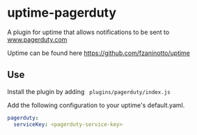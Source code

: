 uptime-pagerduty
======

A plugin for uptime that allows notifications to be sent to www.pagerduty.com

Uptime can be found here
https://github.com/fzaninotto/uptime

Use
--------


Install the plugin by adding
` plugins/pagerduty/index.js`

Add the following configuration to your uptime's default.yaml.
```yaml
pagerduty:
  serviceKey: <pagerduty-service-key>
```
